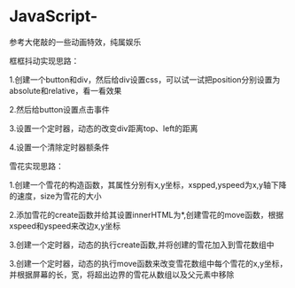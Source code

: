 # JavaScript-
参考大佬敲的一些动画特效，纯属娱乐

框框抖动实现思路：

  1.创建一个button和div，然后给div设置css，可以试一试把position分别设置为absolute和relative，看一看效果
  
  2.然后给button设置点击事件
  
  3.设置一个定时器，动态的改变div距离top、left的距离
  
  4.设置一个清除定时器额条件
  
雪花实现思路：

  1.创建一个雪花的构造函数，其属性分别有x,y坐标，xspped,yspeed为x,y轴下降的速度，size为雪花的大小
  
  2.添加雪花的create函数并给其设置innerHTML为*,创建雪花的move函数，根据xspeed和yspeed来改边x,y坐标
  
  3.创建一个定时器，动态的执行create函数,并将创建的雪花加入到雪花数组中
  
  3.创建一个定时器，动态的执行move函数来改变雪花数组中每个雪花的x,y坐标，并根据屏幕的长，宽，将超出边界的雪花从数组以及父元素中移除
  
